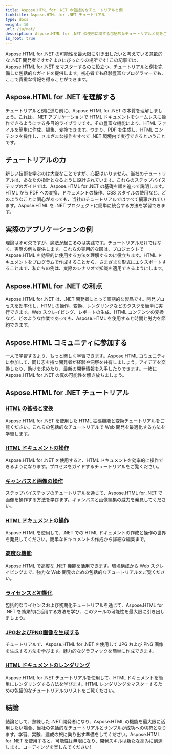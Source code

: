 ```yaml
---
title: Aspose.HTML for .NET の包括的なチュートリアルと例
linktitle: Aspose.HTML for .NET チュートリアル
type: docs
weight: 10
url: /ja/net/
description: Aspose.HTML for .NET の使用に関する包括的なチュートリアルと例をご覧ください。Aspose.HTML のパワーを活用して、.NET 開発スキルを強化しましょう。
is_root: true
---
```


Aspose.HTML for .NET の可能性を最大限に引き出したいと考えている意欲的な .NET 開発者ですか? まさにぴったりの場所です! この記事では、Aspose.HTML for .NET をマスターするのに役立つ、チュートリアルと例を完備した包括的なガイドを提供します。初心者でも経験豊富なプログラマーでも、ここで貴重な情報を得ることができます。

## Aspose.HTML for .NET を理解する

チュートリアルと例に進む前に、Aspose.HTML for .NET の本質を理解しましょう。これは、.NET アプリケーションで HTML ドキュメントをシームレスに操作できるようにする多目的ライブラリです。その豊富な機能により、HTML ファイルを簡単に作成、編集、変換できます。つまり、PDF を生成し、HTML コンテンツを操作し、さまざまな操作をすべて .NET 環境内で実行できるということです。

## チュートリアルの力

新しい技術を学ぶのは大変なことですが、心配はいりません。当社のチュートリアルは、あなたの指針となるように設計されています。これらのステップバイステップのガイドでは、Aspose.HTML for .NET の基礎を順を追って説明します。HTML から PDF への変換、ドキュメントの操作、CSS スタイルの使用など、どのようなことに関心があっても、当社のチュートリアルではすべて網羅されています。Aspose.HTML を .NET プロジェクトに簡単に統合する方法を学習できます。

## 実際のアプリケーションの例

理論は不可欠ですが、魔法が起こるのは実践です。チュートリアルだけではなく、実際の例も提供します。これらの実用的な図は、プロジェクトで Aspose.HTML を効果的に使用する方法を理解するのに役立ちます。HTML ドキュメントをプログラムで作成することから、さまざまな形式にエクスポートすることまで、私たちの例は、実際のシナリオで知識を適用できるようにします。

## Aspose.HTML for .NET の利点

Aspose.HTML for .NET は、.NET 開発者にとって画期的な製品です。開発プロセスを効率化し、HTML の操作、変換、レンダリングなどのタスクを簡単に実行できます。Web スクレイピング、レポートの生成、HTML コンテンツの変換など、どのような作業であっても、Aspose.HTML を使用すると時間と労力を節約できます。

## Aspose.HTML コミュニティに参加する

一人で学習するより、もっと楽しく学習できます。Aspose.HTML コミュニティに参加して、同じ志を持つ開発者が経験や洞察を共有しましょう。アイデアを交換したり、助けを求めたり、最新の開発情報を入手したりできます。一緒に Aspose.HTML for .NET の真の可能性を解き放ちましょう。

## Aspose.HTML for .NET チュートリアル

### [HTML の拡張と変換](./html-extensions-and-conversions/)
Aspose.HTML for .NET を使用した HTML 拡張機能と変換チュートリアルをご覧ください。これらの包括的なチュートリアルで Web 開発を最適化する方法を学習します。
### [HTML ドキュメントの操作](./html-document-manipulation/)
Aspose.HTML for .NET を使用すると、HTML ドキュメントを効率的に操作できるようになります。プロセスをガイドするチュートリアルをご覧ください。
### [キャンバスと画像の操作](./canvas-and-image-manipulation/)
ステップバイステップのチュートリアルを通じて、Aspose.HTML for .NET で画像を操作する方法を学びます。キャンバスと画像編集の威力を発見してください。
### [HTML ドキュメントの操作](./working-with-html-documents/)
Aspose.HTML を使用して、.NET での HTML ドキュメントの作成と操作の世界を発見してください。簡単なドキュメントの作成から詳細な編集まで。
### [高度な機能](./advanced-features/)
Aspose.HTML で高度な .NET 機能を活用できます。環境構成から Web スクレイピングまで、強力な Web 開発のための包括的なチュートリアルをご覧ください。
### [ライセンスと初期化](./licensing-and-initialization/)
包括的なライセンスおよび初期化チュートリアルを通じて、Aspose.HTML for .NET を効果的に活用する方法を学び、このツールの可能性を最大限に引き出しましょう。
### [JPGおよびPNG画像を生成する](./generate-jpg-and-png-images/)
チュートリアルで、Aspose.HTML for .NET を使用して JPG および PNG 画像を生成する方法を学びます。魅力的なグラフィックを簡単に作成できます。
### [HTML ドキュメントのレンダリング](./rendering-html-documents/)
Aspose.HTML for .NET チュートリアルを使用して、HTML ドキュメントを簡単にレンダリングする方法を学びます。HTML レンダリングをマスターするための包括的なチュートリアルのリストをご覧ください。

## 結論
結論として、熟練した .NET 開発者になり、Aspose.HTML の機能を最大限に活用したい場合、当社の包括的なチュートリアルとサンプルが成功への切符となります。学習、実験、達成の旅に乗り出す準備をしてください。Aspose.HTML for .NET を使用すると、可能性は無限になり、開発スキルは新たな高みに到達します。コーディングを楽しんでください!
